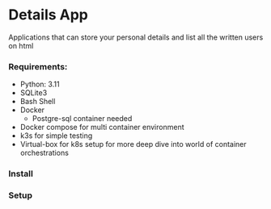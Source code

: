 # Details App

Applications that can store your personal details and list all the written users on html

### Requirements:

- Python: 3.11
- SQLite3
- Bash Shell
- Docker
    - Postgre-sql container needed
- Docker compose for multi container environment
- k3s for simple testing
- Virtual-box for k8s setup for more deep dive into world of container orchestrations

### Install

### Setup


